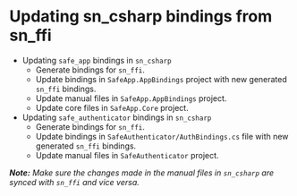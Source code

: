 # Updating sn_csharp bindings from sn_ffi

* Updating `safe_app` bindings in `sn_csharp`
  * Generate bindings for `sn_ffi`.
  * Update bindings in `SafeApp.AppBindings` project with new generated `sn_ffi` bindings.
  * Update manual files in `SafeApp.AppBindings` project.
  * Update core files in `SafeApp.Core` project.
* Updating `safe_authenticator` bindings in `sn_csharp`
  * Generate bindings for `sn_ffi`.
  * Update bindings in `SafeAuthenticator/AuthBindings.cs` file with new generated `sn_ffi` bindings.
  * Update manual files in `SafeAuthenticator` project.

***Note:** Make sure the changes made in the manual files in `sn_csharp` are synced with `sn_ffi` and vice versa.*
